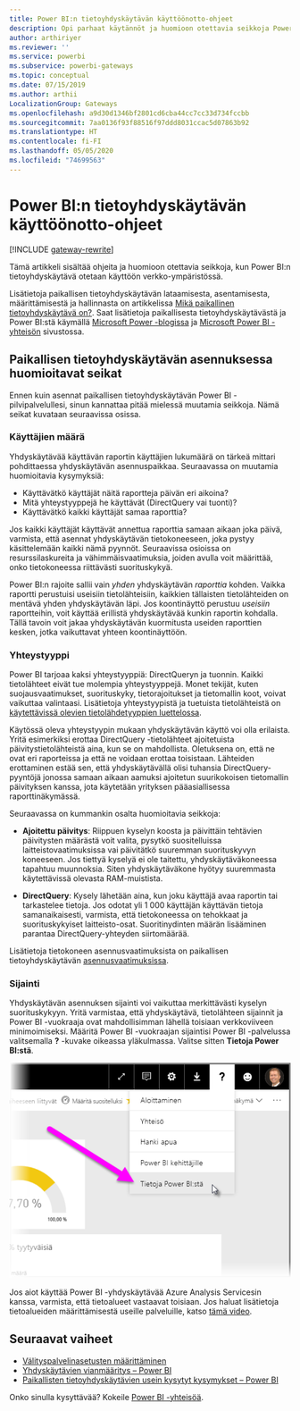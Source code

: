 ```yaml
---
title: Power BI:n tietoyhdyskäytävän käyttöönotto-ohjeet
description: Opi parhaat käytännöt ja huomioon otettavia seikkoja Power BI:n tietoyhdyskäytävän käyttöönotosta.
author: arthiriyer
ms.reviewer: ''
ms.service: powerbi
ms.subservice: powerbi-gateways
ms.topic: conceptual
ms.date: 07/15/2019
ms.author: arthii
LocalizationGroup: Gateways
ms.openlocfilehash: a9d30d1346bf2801cd6cba44cc7cc33d734fccbb
ms.sourcegitcommit: 7aa0136f93f88516f97ddd8031ccac5d07863b92
ms.translationtype: HT
ms.contentlocale: fi-FI
ms.lasthandoff: 05/05/2020
ms.locfileid: "74699563"
---
```

# <a name="guidance-for-deploying-a-data-gateway-for-power-bi"></a>Power BI:n tietoyhdyskäytävän käyttöönotto-ohjeet

[!INCLUDE [gateway-rewrite](includes/gateway-rewrite.md)]

Tämä artikkeli sisältää ohjeita ja huomioon otettavia seikkoja, kun Power BI:n tietoyhdyskäytävä otetaan käyttöön verkko-ympäristössä.

Lisätietoja paikallisen tietoyhdyskäytävän lataamisesta, asentamisesta, määrittämisestä ja hallinnasta on artikkelissa [Mikä paikallinen tietoyhdyskäytävä on?](/data-integration/gateway/service-gateway-onprem). Saat lisätietoja paikallisesta tietoyhdyskäytävästä ja Power BI:stä käymällä [Microsoft Power -blogissa](https://powerbi.microsoft.com/blog/) ja [Microsoft Power BI -yhteisön](https://community.powerbi.com/) sivustossa.

## <a name="installation-considerations-for-the-on-premises-data-gateway"></a>Paikallisen tietoyhdyskäytävän asennuksessa huomioitavat seikat

Ennen kuin asennat paikallisen tietoyhdyskäytävän Power BI -pilvipalvelullesi, sinun kannattaa pitää mielessä muutamia seikkoja. Nämä seikat kuvataan seuraavissa osissa.

### <a name="number-of-users"></a>Käyttäjien määrä

Yhdyskäytävää käyttävän raportin käyttäjien lukumäärä on tärkeä mittari pohdittaessa yhdyskäytävän asennuspaikkaa. Seuraavassa on muutamia huomioitavia kysymyksiä:

* Käyttävätkö käyttäjät näitä raportteja päivän eri aikoina?
* Mitä yhteystyyppejä he käyttävät (DirectQuery vai tuonti)?
* Käyttävätkö kaikki käyttäjät samaa raporttia?

Jos kaikki käyttäjät käyttävät annettua raporttia samaan aikaan joka päivä, varmista, että asennat yhdyskäytävän tietokoneeseen, joka pystyy käsittelemään kaikki nämä pyynnöt. Seuraavissa osioissa on resurssilaskureita ja vähimmäisvaatimuksia, joiden avulla voit määrittää, onko tietokoneessa riittävästi suorituskykyä.

Power BI:n rajoite sallii vain *yhden* yhdyskäytävän *raporttia* kohden. Vaikka raportti perustuisi useisiin tietolähteisiin, kaikkien tällaisten tietolähteiden on mentävä yhden yhdyskäytävän läpi. Jos koontinäyttö perustuu *useisiin* raportteihin, voit käyttää erillistä yhdyskäytävää kunkin raportin kohdalla. Tällä tavoin voit jakaa yhdyskäytävän kuormitusta useiden raporttien kesken, jotka vaikuttavat yhteen koontinäyttöön.

### <a name="connection-type"></a>Yhteystyyppi

Power BI tarjoaa kaksi yhteystyyppiä: DirectQueryn ja tuonnin. Kaikki tietolähteet eivät tue molempia yhteystyyppejä. Monet tekijät, kuten suojausvaatimukset, suorituskyky, tietorajoitukset ja tietomallin koot, voivat vaikuttaa valintaasi. Lisätietoja yhteystyypistä ja tuetuista tietolähteistä on [käytettävissä olevien tietolähdetyyppien luettelossa](service-gateway-data-sources.md#list-of-available-data-source-types).

Käytössä oleva yhteystyypin mukaan yhdyskäytävän käyttö voi olla erilaista. Yritä esimerkiksi erottaa DirectQuery -tietolähteet ajoitetuista päivitystietolähteistä aina, kun se on mahdollista. Oletuksena on, että ne ovat eri raporteissa ja että ne voidaan erottaa toisistaan. Lähteiden erottaminen estää sen, että yhdyskäytävällä olisi tuhansia DirectQuery-pyyntöjä jonossa samaan aikaan aamuksi ajoitetun suurikokoisen tietomallin päivityksen kanssa, jota käytetään yrityksen pääasiallisessa raporttinäkymässä. 

Seuraavassa on kummankin osalta huomioitavia seikkoja:

* **Ajoitettu päivitys**: Riippuen kyselyn koosta ja päivittäin tehtävien päivitysten määrästä voit valita, pysytkö suositelluissa laitteistovaatimuksissa vai päivitätkö suuremman suorituskyvyn koneeseen. Jos tiettyä kyselyä ei ole taitettu, yhdyskäytäväkoneessa tapahtuu muunnoksia. Siten yhdyskäytäväkone hyötyy suuremmasta käytettävissä olevasta RAM-muistista.

* **DirectQuery**: Kysely lähetään aina, kun joku käyttäjä avaa raportin tai tarkastelee tietoja. Jos odotat yli 1 000 käyttäjän käyttävän tietoja samanaikaisesti, varmista, että tietokoneessa on tehokkaat ja suorituskykyiset laitteisto-osat. Suoritinydinten määrän lisääminen parantaa DirectQuery-yhteyden siirtomäärää.

Lisätietoja tietokoneen asennusvaatimuksista on paikallisen tietoyhdyskäytävän [asennusvaatimuksissa](/data-integration/gateway/service-gateway-install#requirements).

### <a name="location"></a>Sijainti

Yhdyskäytävän asennuksen sijainti voi vaikuttaa merkittävästi kyselyn suorituskykyyn. Yritä varmistaa, että yhdyskäytävä, tietolähteen sijainnit ja Power BI -vuokraaja ovat mahdollisimman lähellä toisiaan verkkoviiveen minimoimiseksi. Määritä Power BI -vuokraajan sijaintisi Power BI -palvelussa valitsemalla **?** -kuvake oikeassa yläkulmassa. Valitse sitten **Tietoja Power BI:stä**.

![Power BI -vuokraajasi sijainnin määrittäminen](media/service-gateway-deployment-guidance/powerbi-gateway-deployment-guidance_02.png)

Jos aiot käyttää Power BI -yhdyskäytävää Azure Analysis Servicesin kanssa, varmista, että tietoalueet vastaavat toisiaan. Jos haluat lisätietoja tietoalueiden määrittämisestä useille palveluille, katso [tämä video](https://guyinacube.com/2018/01/power-bi-azure-analysis-services-gateway-data-region/).

## <a name="next-steps"></a>Seuraavat vaiheet

* [Välityspalvelinasetusten määrittäminen](/data-integration/gateway/service-gateway-proxy)  
* [Yhdyskäytävien vianmääritys – Power BI](service-gateway-onprem-tshoot.md)  
* [Paikallisten tietoyhdyskäytävien usein kysytyt kysymykset – Power BI](service-gateway-power-bi-faq.md)  

Onko sinulla kysyttävää? Kokeile [Power BI -yhteisöä](https://community.powerbi.com/).

